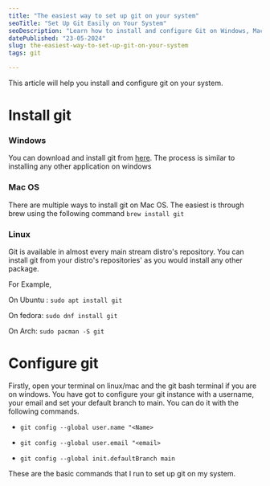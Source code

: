 ```yaml
---
title: "The easiest way to set up git on your system"
seoTitle: "Set Up Git Easily on Your System"
seoDescription: "Learn how to install and configure Git on Windows, Mac, and Linux easily"
datePublished: "23-05-2024"
slug: the-easiest-way-to-set-up-git-on-your-system
tags: git

---
```


This article will help you install and configure git on your system.

# Install git

### Windows

You can download and install git from [here](https://git-scm.com/download/win). The process is similar to installing any other application on windows

### Mac OS

There are multiple ways to install git on Mac OS. The easiest is through brew using the following command `brew install git`

### Linux

Git is available in almost every main stream distro's repository. You can install git from your distro's repositories' as you would install any other package.

For Example,

On Ubuntu : `sudo apt install git`

On fedora: `sudo dnf install git`

On Arch: `sudo pacman -S git`

# Configure git

Firstly, open your terminal on linux/mac and the git bash terminal if you are on windows. You have got to configure your git instance with a username, your email and set your default branch to main. You can do it with the following commands.

* `git config --global user.name "<Name>`
    
* `git config --global user.email "<email>`
    
* `git config --global init.defaultBranch main`
    

These are the basic commands that I run to set up git on my system.